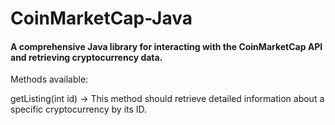 ﻿# CoinMarketCap-Java

#### A comprehensive Java library for interacting with the CoinMarketCap API and retrieving cryptocurrency data.

 
Methods available:

getListing(int id) -> This method should retrieve detailed information about a specific cryptocurrency by its ID.
